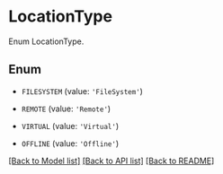 # LocationType

Enum LocationType.

## Enum

* `FILESYSTEM` (value: `'FileSystem'`)

* `REMOTE` (value: `'Remote'`)

* `VIRTUAL` (value: `'Virtual'`)

* `OFFLINE` (value: `'Offline'`)

[[Back to Model list]](../README.md#documentation-for-models) [[Back to API list]](../README.md#documentation-for-api-endpoints) [[Back to README]](../README.md)


